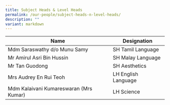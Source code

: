 ```yaml
---
title: Subject Heads & Level Heads
permalink: /our-people/subject-heads-n-level-heads/
description: ""
variant: markdown
---
```

| Name | Designation |
| -------- | -------- | 
| Mdm Saraswathy d/o Munu Samy     | SH Tamil Language     | 
| Mr Amirul Asri Bin Hussin     | SH Malay Language     |
| Mr Tan Guodong    | SH Aesthetics     |
| Mrs Audrey En Rui Teoh     | LH English Language    |
| Mdm Kalaivani Kumareswaran (Mrs Kumar)    | LH Science    |